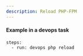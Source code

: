 ```yaml
---
description: Reload PHP-FPM
---
```


#### Example in a devops task

    steps:
      - run: devops php reload

